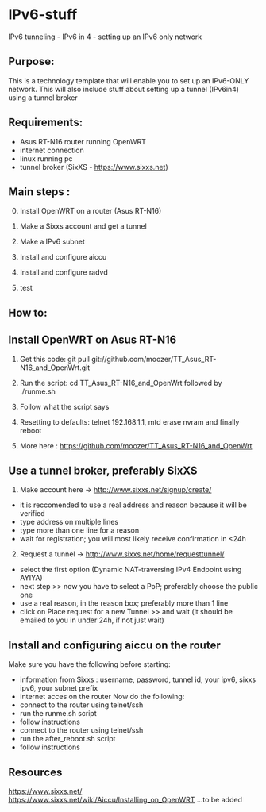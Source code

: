IPv6-stuff
==========

IPv6 tunneling - IPv6 in 4 - setting up an IPv6 only network

Purpose:
------------

This is a technology template that will enable you to set up an IPv6-ONLY network. This will also include stuff about setting up a tunnel (IPv6in4) using a tunnel broker 


Requirements:
------------

- Asus RT-N16 router running OpenWRT
- internet connection
- linux running pc
- tunnel broker (SixXS - https://www.sixxs.net)


Main steps : 
------------

0. Install OpenWRT on a router (Asus RT-N16)

1. Make a Sixxs account and get a tunnel

2. Make a IPv6 subnet

3. Install and configure aiccu 

4. Install and configure radvd

5. test

How to:
------------

Install OpenWRT on Asus RT-N16 
------------

1. Get this code: git pull git://github.com/moozer/TT_Asus_RT-N16_and_OpenWrt.git

2. Run the script: cd TT_Asus_RT-N16_and_OpenWrt followed by ./runme.sh

3. Follow what the script says

4. Resetting to defaults: telnet 192.168.1.1, mtd erase nvram and finally reboot

5. More here : https://github.com/moozer/TT_Asus_RT-N16_and_OpenWrt

Use a tunnel broker, preferably SixXS
------------

1. Make account here -> http://www.sixxs.net/signup/create/ 

- it is reccomended to use a real address and reason because it will be verified
- type address on multiple lines
- type more than one line for a reason
- wait for registration; you will most likely receive confirmation in <24h

2. Request a tunnel -> http://www.sixxs.net/home/requesttunnel/

- select the first option (Dynamic NAT-traversing IPv4 Endpoint using AYIYA)
- next step >> now you have to select a PoP; preferably choose the public one
- use a real reason, in the reason box; preferably more than 1 line
- click on Place request for a new Tunnel >> and wait (it should be emailed to you in under 24h, if not just wait)

Install and configuring aiccu on the router
------------
Make sure you have the following before starting:
- information from Sixxs : username, password, tunnel id, your ipv6, sixxs ipv6, your subnet prefix
- internet acces on the router
Now do the following:
- connect to the router using telnet/ssh
- run the runme.sh script
- follow instructions
- connect to the router using telnet/ssh
- run the after_reboot.sh script
- follow instructions




Resources
------------
https://www.sixxs.net/
https://www.sixxs.net/wiki/Aiccu/Installing_on_OpenWRT
...to be added
